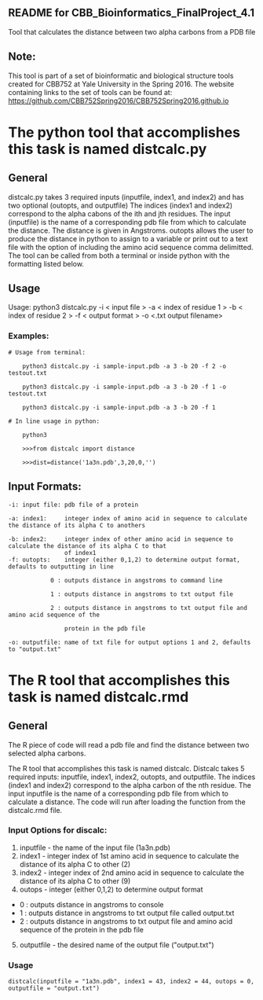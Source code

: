 **README for CBB_Bioinformatics_FinalProject_4.1**
---------------------------------------------------------------
Tool that calculates the distance between two alpha carbons from a PDB file

## Note: 
This tool is part of a set of bioinformatic and biological structure tools created for CBB752 at Yale University in the Spring 2016. The website containing links to the set of tools can be found at: https://github.com/CBB752Spring2016/CBB752Spring2016.github.io

# The python tool that accomplishes this task is named distcalc.py
## General
distcalc.py takes 3 required inputs (inputfile, index1, and index2) and has two optional (outopts, and outputfile)
The indices (index1 and index2) correspond to the alpha cabons of the ith and jth residues. The input (inputfile) is the name of a corresponding pdb file from which to calculate the distance. The distance is given in Angstroms. outopts allows the user to produce the distance in python to assign to a variable or print out to a text file with the option of including the amino acid sequence comma delimitted.
The tool can be called from both a terminal or inside python with the formatting listed below.

## Usage

Usage:      python3 distcalc.py -i < input file > -a < index of residue 1 > -b < index of residue 2 > -f < output format > -o <.txt output filename>

### Examples:
```{r NCBI_python, engine="python", highlight=TRUE}
# Usage from terminal:
	
    python3 distcalc.py -i sample-input.pdb -a 3 -b 20 -f 2 -o testout.txt 
     
    python3 distcalc.py -i sample-input.pdb -a 3 -b 20 -f 1 -o testout.txt
        
    python3 distcalc.py -i sample-input.pdb -a 3 -b 20 -f 1
            
# In line usage in python:
  	
    python3 
       		
	>>>from distcalc import distance
	
  	>>>dist=distance('1a3n.pdb',3,20,0,'')
```
## Input Formats:

	-i:	input file:	pdb file of a protein
	
	-a:	index1:		integer index of amino acid in sequence to calculate the distance of its alpha C to anothers
	
	-b:	index2:		integer index of other amino acid in sequence to calculate the distance of its alpha C to that 						
					of index1
	-f:	outopts: 	integer (either 0,1,2) to determine output format, defaults to outputting in line
	
				0 : outputs distance in angstroms to command line
	
				1 : outputs distance in angstroms to txt output file
	
				2 : outputs distance in angstroms to txt output file and amino acid sequence of the 
						
					protein in the pdb file
	
	-o:	outputfile:	name of txt file for output options 1 and 2, defaults to "output.txt"

# The R tool that accomplishes this task is named distcalc.rmd

## General

The R piece of code will read a pdb file and find the distance between two selected alpha carbons.

The R tool that accomplishes this task is named distcalc. Distcalc takes 5 required inputs: inputfile, index1, index2, outopts, and outputfile. The indices (index1 and index2) correspond to the alpha carbon of the nth residue. The input inputfile is the name of a corresponding pdb file from which to calculate a distance. The code will run after loading the function from the distcalc.rmd file.

### Input Options for discalc:

1. inputfile - the name of the input file (1a3n.pdb)
2. index1 - integer index of 1st amino acid in sequence to calculate the distance of its alpha C to other (2)
3. index2 - integer index of 2nd amino acid in sequence to calculate the distance of its alpha C to other (9)
4. outops - integer (either 0,1,2) to determine output format
  + 0 : outputs distance in angstroms to console
  + 1 : outputs distance in angstroms to txt output file called output.txt
  + 2 : outputs distance in angstroms to txt output file and amino acid sequence of the protein in the pdb file
5. outputfile - the desired name of the output file ("output.txt")

### Usage

```{r}
distcalc(inputfile = "1a3n.pdb", index1 = 43, index2 = 44, outops = 0, outputfile = "output.txt") 
```
